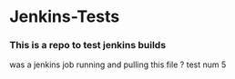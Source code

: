 # Jenkins-Tests
### This is a repo to test jenkins builds

was a jenkins job running and pulling this file ? test num 5
